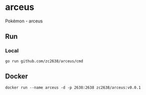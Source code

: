 # arceus

Pokémon - arceus

## Run
### Local
```shell
go run github.com/zc2638/arceus/cmd
```

## Docker
```shell
docker run --name arceus -d -p 2638:2638 zc2638/arceus:v0.0.1
```